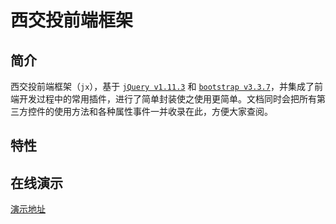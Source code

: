# 西交投前端框架

## 简介
西交投前端框架（`jx`），基于 [`jQuery v1.11.3`](https://jquery.com/) 和 [`bootstrap v3.3.7`](https://getbootstrap.com/docs/3.3/)，并集成了前端开发过程中的常用插件，进行了简单封装使之使用更简单。文档同时会把所有第三方控件的使用方法和各种属性事件一并收录在此，方便大家查阅。

## 特性

## 在线演示

[演示地址](../demo/login.html)